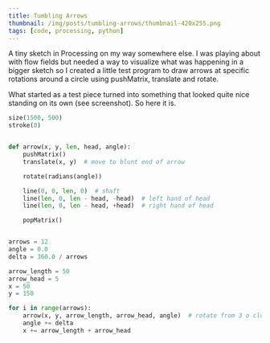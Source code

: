 ```yaml
---
title: Tumbling Arrows
thumbnail: /img/posts/tumbling-arrows/thumbnail-420x255.png
tags: [code, processing, python]
---
```


A tiny sketch in Processing on my way somewhere else. I was playing about with flow fields but needed a way to visualize what was happening in a bigger sketch so I created a little test program to 
draw arrows at specific rotations around a circle using pushMatrix, translate and rotate.

What started as a test piece turned into something that looked quite nice standing on its own (see screenshot). So here it is. 

```python
size(1500, 500)
stroke(0)


def arrow(x, y, len, head, angle):
    pushMatrix()
    translate(x, y)  # move to blunt end of arrow

    rotate(radians(angle))

    line(0, 0, len, 0)  # shaft
    line(len, 0, len - head, -head)  # left hand of head
    line(len, 0, len - head, +head)  # right hand of head

    popMatrix()


arrows = 12
angle = 0.0
delta = 360.0 / arrows

arrow_length = 50
arrow_head = 5
x = 50
y = 150

for i in range(arrows):
    arrow(x, y, arrow_length, arrow_head, angle)  # rotate from 3 o clock
    angle += delta
    x += arrow_length + arrow_head
```
